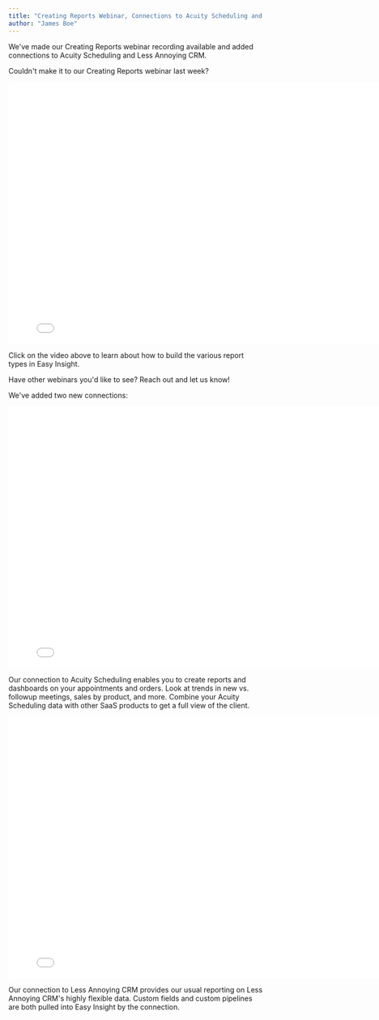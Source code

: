 ```yaml
---
title: "Creating Reports Webinar, Connections to Acuity Scheduling and Less Annoying CRM"
author: "James Boe"
---
```


We've made our Creating Reports webinar recording available and added connections to Acuity Scheduling and Less Annoying CRM.<!--more-->

Couldn't make it to our Creating Reports webinar last week?

<iframe width="800" height="517" src="//www.youtube.com/embed/nortT8ZyurQ?modestbranding=1&rel=0&theme=light"
                                frameborder="0" allowfullscreen sandbox="allow-same-origin allow-scripts allow-presentation"></iframe>

Click on the video above to learn about how to build the various report types in Easy Insight.

Have other webinars you'd like to see? Reach out and let us know!



We've added two new connections:



<iframe width="800" height="517" src="//www.youtube.com/embed/kFbhZNzv644?modestbranding=1&rel=0&theme=light"
                                frameborder="0" allowfullscreen sandbox="allow-same-origin allow-scripts allow-presentation"></iframe>

Our connection to Acuity Scheduling enables you to create reports and dashboards on your appointments and orders. Look at trends in new vs. followup meetings, sales by product, and more. Combine your Acuity Scheduling data with other SaaS products to get a full view of the client.



<iframe width="800" height="517" src="//www.youtube.com/embed/PmeWto2R8Kg?modestbranding=1&rel=0&theme=light"
                                frameborder="0" allowfullscreen sandbox="allow-same-origin allow-scripts allow-presentation"></iframe>

Our connection to Less Annoying CRM provides our usual reporting on Less Annoying CRM's highly flexible data. Custom fields and custom pipelines are both pulled into Easy Insight by the connection.


